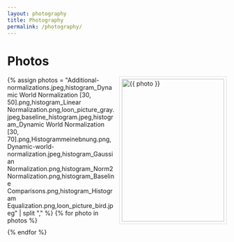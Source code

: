 ```yaml
---
layout: photography
title: Photography
permalink: /photography/
---
```



<h1>Photos</h1>


<style>
  .image-grid {
    display: grid;
    grid-template-columns: repeat(auto-fill, minmax(200px, 1fr));
    gap: 10px;
  }
  .grid-item {
    border: 1px solid #ddd;
    padding: 5px;
  }
  .grid-item img {
    width: 100%;
    height: auto;
    display: block;
  }
</style>

<div class="image-grid">
    {% assign photos = "Additional-normalizations.jpeg,histogram_Dynamic World Normalization [30, 50].png,histogram_Linear Normalization.png,loon_picture_gray.jpeg,baseline_histogram.jpeg,histogram_Dynamic World Normalization [30, 70].png,Histogrammeinebnung.png,Dynamic-world-normalization.jpeg,histogram_Gaussian Normalization.png,histogram_Norm2 Normalization.png,histogram_Baseline Comparisons.png,histogram_Histogram Equalization.png,loon_picture_bird.jpeg" | split "," %}
    {% for photo in photos %}
        <div class="grid-item">
            <img src="{{ '/assets/imgs/' | append: photo}}" alt="{{ photo }}" />
        </div>
    {% endfor %}
</div>
